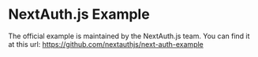 # NextAuth.js Example

The official example is maintained by the NextAuth.js team. You can find it at this url: https://github.com/nextauthjs/next-auth-example
